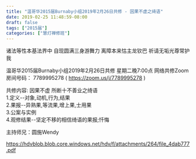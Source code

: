 ```yaml
---
title: "温哥华2015届Burnaby小组2019年2月26日共修 - 因果不虚之绮语"
date: 2019-02-25 11:48:59-08:00
draft: false
tags: ["2015届"]
categories: ["慧灯禅修班"]
---
```

诸法等性本基法界中 自现圆满三身游舞力
离障本来怙主龙钦巴 祈请无垢光尊常护我

温哥华2015届Burnaby小组2019年2月26日共修
星期二晚7:00点
网络共修Zoom房间号码： 7789995278 ( https://zoom.us/j/7789995278 )

共修内容:
因果不虚 所断十不善业之绮语  
1.定义--对象,动机,行为,结果  
2.果报--异熟果,等流果,增上果,士用果  
3.公案与实例  
4.观修结果--坚定不移的相信绮语的果报;忏悔

主持师兄：圆施Wendy


https://hdvblob.blob.core.windows.net/hdv/f/attachments/264/file_4dab777.pdf